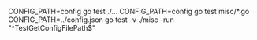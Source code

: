 CONFIG_PATH=config go test ./...
CONFIG_PATH=config go test misc/*.go
CONFIG_PATH=../config.json go test -v ./misc -run "^TestGetConfigFilePath$"
